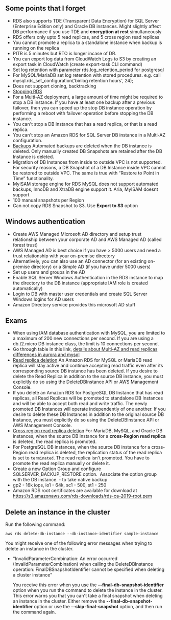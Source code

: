 ## Some points that I forget
- RDS also supports TDE (Transparent Data Encryption) for SQL Server (Enterprise Edition only) and Oracle DB instances. Might slightly affect DB performance if you use TDE and **encryption at rest** simultaneously
- RDS offers only upto 5 read replicas, and 5 cross region read replicas
- You cannot promote a replica to a standalone instance when backup is running on the replica
- PITR is 5 minutes but RTO is longer incase of DR.
- You can export log data from CloudWatch Logs to S3 by creating an export task in CloudWatch (create export-task CLI command)
- Set log retention with parameter rds.log_retention_period for postgresql
- For MySQL/MariaDB set log retention with stored procedures. e.g. call mysql.rds_set_configuration('binlog retention hours', 24);
- Does not support cloning, backtracking
- [Stopping RDS](https://docs.aws.amazon.com/AmazonRDS/latest/UserGuide/USER_StopInstance.html)
- For a Multi-AZ deployment, a large amount of time might be required to stop a DB instance. If you have at least one backup after a previous failover, then you can speed up the stop DB instance operation by performing a reboot with failover operation before stopping the DB instance.
- You can't stop a DB instance that has a read replica, or that is a read replica.
- You can't stop an Amazon RDS for SQL Server DB instance in a Multi-AZ configuration.
- [Backups](https://aws.amazon.com/rds/faqs/) Automated backups are deleted when the DB instance is deleted. Only manually created DB Snapshots are retained after the DB Instance is deleted.
- Migration of DB Instances from inside to outside VPC is not supported. For security reasons, a DB Snapshot of a DB Instance inside VPC cannot be restored to outside VPC. The same is true with “Restore to Point in Time” functionality.
- MyISAM storage engine for RDS MySQL does not support automated backups, InnoDB and XtraDB engine support it. Aria, MyISAM doesnt support
- 100 manual snapshots per Region
- Can not copy RDS Snapshot to S3. Use **Export to S3** option

## Windows authentication
- Create AWS Managed Microsoft AD directory and setup trust relationship between your corporate AD and AWS Managed AD (called forest trust)
- AWS Managed AD is best choice if you have > 5000 users and need a trust relationship with your on-premise directory
- Alternatively, you can also use an AD connector (for an existing on-premise directory) or a Simple AD (if you have under 5000 users)
- Set up users and groups in the AD
- Enable SQL Server Windows Authentication in the RDS instance to map the directory to the DB instance (appropriate IAM role is created automatically)
- Login to DB with master user credentials and create SQL Server Windows logins for AD users
- Amazon Directory service provides this microsoft AD stuff

## Exams
- When using IAM database authentication with MySQL, you are limited to a maximum of 200 new connections per second. If you are using a db.t2.micro DB instance class, the limit is 10 connections per second.
- Go through table in this link, [details about Multi-AZ and read replicas differences in aurora and mysql](https://aws.amazon.com/rds/features/read-replicas/)
- [Read replica deletion](https://aws.amazon.com/rds/faqs/) An Amazon RDS for MySQL or MariaDB read replica will stay active and continue accepting read traffic even after its corresponding source DB instance has been deleted. If you desire to delete the Read Replica in addition to the source DB instance, you must explicitly do so using the DeleteDBInstance API or AWS Management Console.
- If you delete an Amazon RDS for PostgreSQL DB Instance that has read replicas, all Read Replicas will be promoted to standalone DB Instances and will be able to accept both read and write traffic. The newly promoted DB Instances will operate independently of one another. If you desire to delete these DB Instances in addition to the original source DB Instance, you must explicitly do so using the DeleteDBInstance API or AWS Management Console.
- [Cross region read replica deletion](https://docs.aws.amazon.com/AmazonRDS/latest/UserGuide/USER_DeleteInstance.html) For MariaDB, MySQL, and Oracle DB instances, when the source DB instance for a **cross-Region read replica** is deleted, the read replica is promoted.
- For PostgreSQL DB instances, when the source DB instance for a cross-Region read replica is deleted, the replication status of the read replica is set to `terminated`. The read replica isn't promoted. You have to promote the read replica manually or delete it.
- Create a new Option Group and configure SQLSERVER_BACKUP_RESTORE option.  Associate the option group with the DB instance. - to take native backup
- gp2 - 16k iops, io1 - 64k, sc1 - 500, st1 - 250
- Amazon RDS root certificates are available for download at https://s3.amazonaws.com/rds-downloads/rds-ca-2019-root.pem

## Delete an instance in the cluster

Run the following command:

```plainText
aws rds delete-db-instance --db-instance-identifier sample-instance
```

You might receive one of the following error messages when trying to delete an instance in the cluster.

-   "InvalidParameterCombination: An error occurred (InvalidParameterCombination) when calling the DeleteDBInstance operation: FinalDBSnapshotIdentifier cannot be specified when deleting a cluster instance"
    
    You receive this error when you use the **--final-db-snapshot-identifier** option when you run the command to delete the instance in the cluster. This error warns you that you can't take a final snapshot when deleting an instance in the cluster. Either remove the **--final-db-snapshot-identifier** option or use the **--skip-final-snapshot** option, and then run the command again.
